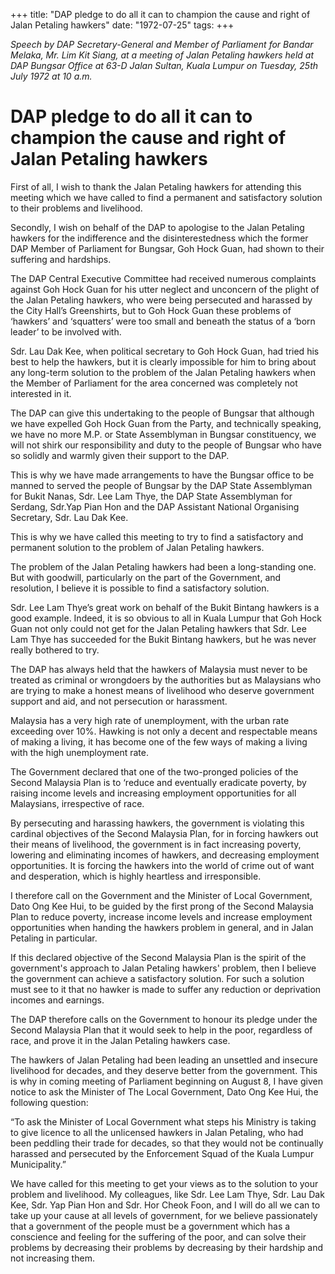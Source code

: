 +++ 
title: "DAP pledge to do all it can to champion the cause and right of Jalan Petaling hawkers"
date: "1972-07-25"
tags:
+++

_Speech by DAP Secretary-General and Member of Parliament for Bandar Melaka, Mr. Lim Kit Siang, at a meeting of Jalan Petaling hawkers held at DAP Bungsar Office at 63-D Jalan Sultan, Kuala Lumpur on Tuesday, 25th July 1972 at 10 a.m._

# DAP pledge to do all it can to champion the cause and right of Jalan Petaling hawkers

First of all, I wish to thank the Jalan Petaling hawkers for attending this meeting which we have called to find a permanent and satisfactory solution to their problems and livelihood.</u>

Secondly, I wish on behalf of the DAP to apologise to the Jalan Petaling hawkers for the indifference and the disinterestedness which the former DAP Member of Parliament for Bungsar, Goh Hock Guan, had shown to their suffering and hardships.

The DAP Central Executive Committee had received numerous complaints against Goh Hock Guan for his utter neglect and unconcern of the plight of the Jalan Petaling hawkers, who were being persecuted and harassed by the City Hall’s Greenshirts, but to Goh Hock Guan these problems of ‘hawkers’ and ‘squatters’ were too small and beneath the status of a ‘born leader’ to be involved with.
 
Sdr. Lau Dak Kee, when political secretary to Goh Hock Guan, had tried his best to help the hawkers, but it is clearly impossible for him to bring about any long-term solution to the problem of the Jalan Petaling hawkers when the Member of Parliament for the area concerned was completely not interested in it.

The DAP can give this undertaking to the people of Bungsar that although we have expelled Goh Hock Guan from the Party, and technically speaking, we have no more M.P. or State Assemblyman in Bungsar constituency, we will not shirk our responsibility and duty to the people of Bungsar who have so solidly and warmly given their support to the DAP.

This is why we have made arrangements to have the Bungsar office to be manned to served the people of Bungsar by the DAP State Assemblyman for Bukit Nanas, Sdr. Lee Lam Thye, the DAP State Assemblyman for Serdang, Sdr.Yap Pian Hon and the DAP Assistant National Organising Secretary, Sdr. Lau Dak Kee.

This is why we have called this meeting to try to find a satisfactory and permanent solution to the problem of Jalan Petaling hawkers.

The problem of the Jalan Petaling hawkers had been a long-standing one. But with goodwill, particularly on the part of the Government, and resolution, I believe it is possible to find a satisfactory solution.

Sdr. Lee Lam Thye’s great work on behalf of the Bukit Bintang hawkers is a good example. Indeed, it is so obvious to all in Kuala Lumpur that Goh Hock Guan not only could not get for the Jalan Petaling hawkers that Sdr. Lee Lam Thye has succeeded for the Bukit Bintang hawkers, but he was never really bothered to try.

The DAP has always held that the hawkers of Malaysia must never to be treated  as criminal or wrongdoers by the authorities but as Malaysians who are trying to make a honest means of livelihood who deserve government support and aid, and not persecution or harassment.

Malaysia has a very high rate of unemployment, with the urban rate exceeding over 10%. Hawking is not only a decent and respectable means of making a living, it has become one of the few ways of making a living with the high unemployment rate.

The Government declared that one of the two-pronged policies of the Second Malaysia Plan is to ‘reduce and eventually eradicate poverty, by raising income levels and increasing employment opportunities for all Malaysians, irrespective of race.

By persecuting and harassing hawkers, the government is violating this cardinal objectives of the Second Malaysia Plan, for in forcing hawkers out their means of livelihood, the government is in fact increasing poverty, lowering and eliminating incomes of hawkers, and decreasing employment opportunities. It is forcing the hawkers into the world of crime out of want and desperation, which is highly heartless and irresponsible. 

I therefore call on the Government and the Minister of Local Government, Dato Ong Kee Hui, to be guided by the first prong of the Second Malaysia Plan to reduce poverty, increase income levels and increase employment opportunities when handing the hawkers problem in general, and in Jalan Petaling in particular.

If this declared objective of the Second Malaysia Plan is the spirit of the government's approach to Jalan Petaling hawkers' problem, then I believe the government can achieve a satisfactory solution. For such a solution must see to it that no hawker is made to suffer any reduction or deprivation incomes and earnings.

The DAP therefore calls on the Government to honour its pledge under the Second Malaysia Plan that it would seek to help in the poor, regardless of race, and prove it in the Jalan Petaling hawkers case.

The hawkers of Jalan Petaling had been leading an unsettled and insecure livelihood for decades, and they deserve better from the government. This is why in coming meeting of Parliament beginning on August 8, I have given notice to ask the Minister of The Local Government, Dato Ong Kee Hui, the following question:
	
“To ask the Minister of Local Government what steps his Ministry is taking to give licence to all the unlicensed hawkers in Jalan Petaling, who had been peddling their trade for decades, so that they would not be continually harassed and persecuted by the Enforcement Squad of the Kuala Lumpur Municipality.”

We have called for this meeting to get your views as to the solution to your problem and livelihood. My colleagues, like Sdr. Lee Lam Thye, Sdr. Lau Dak Kee, Sdr. Yap Pian Hon and Sdr. Hor Cheok Foon, and I will do all we can to take up your cause at all levels of government, for we believe passionately that a government of the people must be a government which has a conscience and feeling for the suffering of the poor, and can solve their problems by decreasing their problems by decreasing by their hardship and not increasing them.
 
